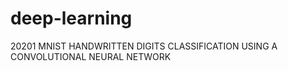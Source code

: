 # deep-learning
20201 
MNIST HANDWRITTEN DIGITS CLASSIFICATION USING A CONVOLUTIONAL NEURAL NETWORK
